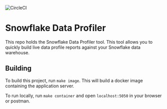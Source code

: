 ![CircleCI](https://img.shields.io/circleci/build/github/hashmapinc/snowflake-data-profiler/master?label=CircleCI%20Master%20Build)

# Snowflake Data Profiler
This repo holds the Snowflake Data Profiler tool. This tool allows you to quickly build live data profile reports against your Snowflake data warehouse.

## Building
To build this project, run `make image`. This will build a docker image containing the application server.

To run locally, run `make container` and open `localhost:5050` in your browser or postman.
